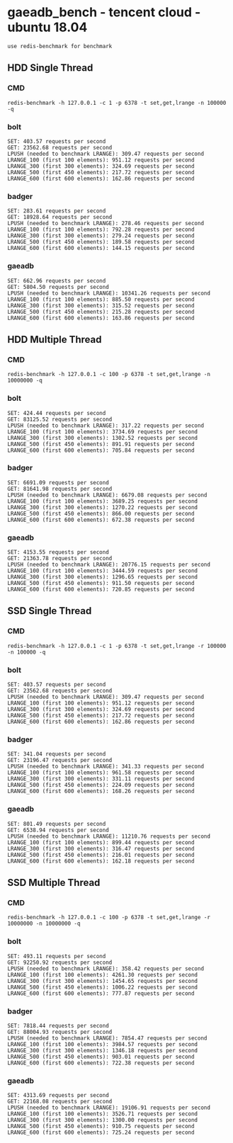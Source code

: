 # gaeadb_bench - tencent cloud - ubuntu 18.04

    use redis-benchmark for benchmark

## HDD Single Thread

### CMD

    redis-benchmark -h 127.0.0.1 -c 1 -p 6378 -t set,get,lrange -n 100000 -q

### bolt

    SET: 403.57 requests per second
    GET: 23562.68 requests per second
    LPUSH (needed to benchmark LRANGE): 309.47 requests per second
    LRANGE_100 (first 100 elements): 951.12 requests per second
    LRANGE_300 (first 300 elements): 324.69 requests per second
    LRANGE_500 (first 450 elements): 217.72 requests per second
    LRANGE_600 (first 600 elements): 162.86 requests per second

### badger

    SET: 283.61 requests per second
    GET: 18928.64 requests per second
    LPUSH (needed to benchmark LRANGE): 278.46 requests per second
    LRANGE_100 (first 100 elements): 792.28 requests per second
    LRANGE_300 (first 300 elements): 279.24 requests per second
    LRANGE_500 (first 450 elements): 189.58 requests per second
    LRANGE_600 (first 600 elements): 144.15 requests per second

### gaeadb

    SET: 662.96 requests per second
    GET: 5804.50 requests per second
    LPUSH (needed to benchmark LRANGE): 10341.26 requests per second
    LRANGE_100 (first 100 elements): 885.50 requests per second
    LRANGE_300 (first 300 elements): 315.52 requests per second
    LRANGE_500 (first 450 elements): 215.28 requests per second
    LRANGE_600 (first 600 elements): 163.86 requests per second

## HDD Multiple Thread

### CMD

    redis-benchmark -h 127.0.0.1 -c 100 -p 6378 -t set,get,lrange -n 10000000 -q

### bolt

    SET: 424.44 requests per second
    GET: 83125.52 requests per second
    LPUSH (needed to benchmark LRANGE): 317.22 requests per second
    LRANGE_100 (first 100 elements): 3734.69 requests per second
    LRANGE_300 (first 300 elements): 1302.52 requests per second
    LRANGE_500 (first 450 elements): 891.91 requests per second
    LRANGE_600 (first 600 elements): 705.84 requests per second

### badger

    SET: 6691.09 requests per second
    GET: 81641.98 requests per second
    LPUSH (needed to benchmark LRANGE): 6679.08 requests per second
    LRANGE_100 (first 100 elements): 3689.25 requests per second
    LRANGE_300 (first 300 elements): 1270.22 requests per second
    LRANGE_500 (first 450 elements): 866.00 requests per second
    LRANGE_600 (first 600 elements): 672.38 requests per second

### gaeadb

    SET: 4153.55 requests per second
    GET: 21363.78 requests per second
    LPUSH (needed to benchmark LRANGE): 20776.15 requests per second
    LRANGE_100 (first 100 elements): 3444.59 requests per second
    LRANGE_300 (first 300 elements): 1296.65 requests per second
    LRANGE_500 (first 450 elements): 911.50 requests per second
    LRANGE_600 (first 600 elements): 720.85 requests per second

## SSD Single Thread

### CMD

    redis-benchmark -h 127.0.0.1 -c 1 -p 6378 -t set,get,lrange -r 100000 -n 100000 -q

### bolt

    SET: 403.57 requests per second
    GET: 23562.68 requests per second
    LPUSH (needed to benchmark LRANGE): 309.47 requests per second
    LRANGE_100 (first 100 elements): 951.12 requests per second
    LRANGE_300 (first 300 elements): 324.69 requests per second
    LRANGE_500 (first 450 elements): 217.72 requests per second
    LRANGE_600 (first 600 elements): 162.86 requests per second

### badger

    SET: 341.04 requests per second
    GET: 23196.47 requests per second
    LPUSH (needed to benchmark LRANGE): 341.33 requests per second
    LRANGE_100 (first 100 elements): 961.58 requests per second
    LRANGE_300 (first 300 elements): 331.11 requests per second
    LRANGE_500 (first 450 elements): 224.09 requests per second
    LRANGE_600 (first 600 elements): 168.26 requests per second

### gaeadb

    SET: 801.49 requests per second
    GET: 6538.94 requests per second
    LPUSH (needed to benchmark LRANGE): 11210.76 requests per second
    LRANGE_100 (first 100 elements): 899.44 requests per second
    LRANGE_300 (first 300 elements): 316.47 requests per second
    LRANGE_500 (first 450 elements): 216.01 requests per second
    LRANGE_600 (first 600 elements): 162.18 requests per second

## SSD Multiple Thread

### CMD

    redis-benchmark -h 127.0.0.1 -c 100 -p 6378 -t set,get,lrange -r 10000000 -n 10000000 -q

### bolt

    SET: 493.11 requests per second
    GET: 92250.92 requests per second
    LPUSH (needed to benchmark LRANGE): 358.42 requests per second
    LRANGE_100 (first 100 elements): 4261.30 requests per second
    LRANGE_300 (first 300 elements): 1454.65 requests per second
    LRANGE_500 (first 450 elements): 1006.22 requests per second
    LRANGE_600 (first 600 elements): 777.87 requests per second

### badger

    SET: 7818.44 requests per second
    GET: 88004.93 requests per second
    LPUSH (needed to benchmark LRANGE): 7854.47 requests per second
    LRANGE_100 (first 100 elements): 3984.57 requests per second
    LRANGE_300 (first 300 elements): 1346.18 requests per second
    LRANGE_500 (first 450 elements): 903.01 requests per second
    LRANGE_600 (first 600 elements): 722.38 requests per second

### gaeadb

    SET: 4313.69 requests per second
    GET: 22168.08 requests per second
    LPUSH (needed to benchmark LRANGE): 19106.91 requests per second
    LRANGE_100 (first 100 elements): 3526.71 requests per second
    LRANGE_300 (first 300 elements): 1300.00 requests per second
    LRANGE_500 (first 450 elements): 910.75 requests per second
    LRANGE_600 (first 600 elements): 725.24 requests per second
